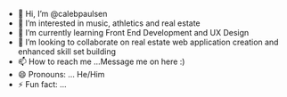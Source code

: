 - 👋 Hi, I’m @calebpaulsen
- 👀 I’m interested in music, athletics and real estate
- 🌱 I’m currently learning Front End Development and UX Design
- 💞️ I’m looking to collaborate on real estate web application creation and enhanced skill set building
- 📫 How to reach me ...Message me on here :)
- 😄 Pronouns: ... He/Him
- ⚡ Fun fact: ... 

<!---
calebpaulsen/calebpaulsen is a ✨ special ✨ repository because its `README.md` (this file) appears on your GitHub profile.
You can click the Preview link to take a look at your changes.
--->
